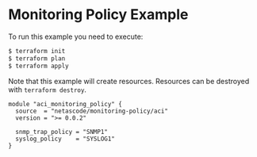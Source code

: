 <!-- BEGIN_TF_DOCS -->
# Monitoring Policy Example

To run this example you need to execute:

```bash
$ terraform init
$ terraform plan
$ terraform apply
```

Note that this example will create resources. Resources can be destroyed with `terraform destroy`.

```hcl
module "aci_monitoring_policy" {
  source  = "netascode/monitoring-policy/aci"
  version = ">= 0.0.2"

  snmp_trap_policy = "SNMP1"
  syslog_policy    = "SYSLOG1"
}

```
<!-- END_TF_DOCS -->